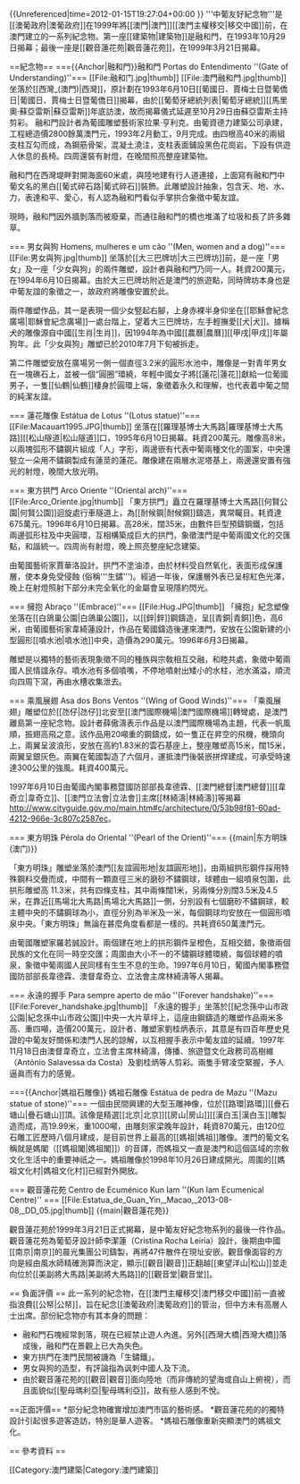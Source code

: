 {{Unreferenced|time=2012-01-15T19:27:04+00:00 }}
'''中葡友好紀念物'''是[[澳葡政府|澳葡政府]]在1999年將[[澳門|澳門]][[澳門主權移交|移交中國]]前，在澳門建立的一系列紀念物。第一座[[建築物|建築物]]是融和門，在1993年10月29日揭幕；最後一座是[[觀音蓮花苑|觀音蓮花苑]]，在1999年3月21日揭幕。

==紀念物==
==={{Anchor|融和門}}融和門 Portas do Entendimento ''(Gate of Understanding)''===
[[File:融和门.jpg|thumb]]
[[File:澳門融和門.jpg|thumb]]
坐落於[[西灣_(澳門)|西灣]]，原計劃在1993年6月10日[[葡國日、賈梅士日暨葡僑日|葡國日、賈梅士日暨葡僑日]]揭幕，由於[[葡萄牙總統列表|葡萄牙總統]][[馬里奧·蘇亞雷斯|蘇亞雷斯]]年底訪澳，故而揭幕儀式延遲至10月29日由蘇亞雷斯主持剪彩。
融和門設計者為葡國雕塑藝術家拉果·亨利克。由葡資德力建築公司承建，工程總造價2800餘萬澳門元，1993年2月動工，9月完成。由四根高40米的兩組支柱互勾而成，為鋼筋骨架，混凝土澆注，支柱表面鋪設黑色花崗岩。下設有供遊人休息的長椅。四周還裝有射燈，在晚間照亮整座建築物。

融和門在西灣堤畔對開海面60米處，與陸地建有行人道連接，上面寫有融和門中葡文名的黑白[[葡式碎石路|葡式碎石]]裝飾。此雕塑設計抽象，包含天、地、水、力，表達和平、愛心，有人認為融和門看似手掌拱合象徵中葡友誼。

現時，融和門因外牆剝落而被廢棄，而通往融和門的橋也堆滿了垃圾和長了許多雜草。

=== 男女與狗 Homens, mulheres e um cão ''(Men, women and a dog)''===
[[File:男女與狗.jpg|thumb]]
坐落於[[大三巴牌坊|大三巴牌坊]]前，是一座「男女」及一座「少女與狗」的兩件雕塑，設計者與融和門乃同一人。耗資200萬元，在1994年6月10日揭幕。由於大三巴牌坊附近是澳門的旅遊點，同時牌坊本身也是中葡友誼的象徵之一，故政府將雕像安置於此。

兩件雕塑作品，其一是表現一個少女竪起右腳，上身赤裸半身仰坐在[[耶穌會紀念廣場|耶穌會紀念廣場]]一處台階上，望着大三巴牌坊，左手輕撫愛[[犬|犬]]。據稱犬的雕像源自中國[[生肖|生肖]]，因1994年為中國[[農曆|農曆]][[甲戌|甲戌]]年屬狗年。此「少女與狗」雕塑已於2010年7月下旬被拆走。

第二件雕塑安放在廣場另一側一個直徑3.2米的圓形水池中，雕像是一對青年男女在一塊礁石上，並被一個“圓圈”環繞，年輕中國女子將[[蓮花|蓮花]]獻給一位葡國男子，一隻[[仙鶴|仙鶴]]棲身於圓環上端，象徵着永久和理解，也代表着中葡之間的純潔友誼。

=== 蓮花雕像 Estátua de Lotus ''(Lotus statue)''===
[[File:Macauart1995.JPG|thumb]]
坐落在[[羅理基博士大馬路|羅理基博士大馬路]][[松山隧道|松山隧道]]口，1995年6月10日揭幕。耗資200萬元。雕像高8米，以兩塊弧形不鏽鋼片組成「人」字形，兩邊嵌有代表中葡兩種文化的圖案，中央還竪立一朵用不鏽鋼製成有蓮莖的蓮花。雕像建在兩層水泥塔基上，兩邊還安置有強光的射燈，晚間大放光明。

=== 東方拱門 Arco Oriente ''(Oriental arch)''===
[[File:Arco_Oriente.jpg|thumb]]
「東方拱門」矗立在羅理基博士大馬路[[何賢公園|何賢公園]]迴旋處行車隧道上，為[[耐候鋼|耐候鋼]]鑄造，異常矚目。耗資達675萬元。1996年6月10日揭幕。高28米，闊35米，由數件巨型預鑄鋼鐵，包括兩邊弧形柱及中央圓環，互相構築成巨大的拱門，象徵澳門是中葡兩國文化的交匯點，和諧統一。四周尚有射燈，晚上照亮整座紀念建築。

由葡國藝術家賈華洛設計。拱門不塗油漆，由於材料受自然氧化，表面形成保護層，使本身免受侵蝕 (俗稱'''生鏽''')。經過一年後，保護層外表已呈棕紅色光澤，晚上在射燈照射下部分未完全氧化的金屬會呈現隱約閃光。

=== 擁抱 Abraço ''(Embrace)''===
[[File:Hug.JPG|thumb]]
「擁抱」紀念塑像坐落在[[白鴿巢公園|白鴿巢公園]]，以[[鋅|鋅]]鋼鑄造，呈[[青銅|青銅]]色，高6米，由葡國藝術家韋綺蓮設計，作品在葡國鑄造後運來澳門，安放在公園新建的小型圓形[[噴水池|噴水池]]中央，造價為290萬元。1996年6月3日揭幕。

雕塑是以獨特的藝術表現象徵不同的種族與宗敎相互交融，和睦共處，象徵中葡兩國人民情誼永存。噴水池有多個噴嘴，不停地噴射出矮小的水柱，池水滿溢，順流向四周下瀉，再由水槽收集泄去。

=== 乘風展翅 Asa dos Bons Ventos ''(Wing of Good Winds)''===
「乘風展翅」雕塑位於[[氹仔|氹仔]]北安至[[澳門國際機場|澳門國際機場]]轉彎處，是澳門離島第一座紀念物。設計者薛傲濤表示作品是以澳門國際機場為主題，代表一帆風順，振翅高飛之意。該作品用20噸重的鋼鑄成，如一隻正在昇空的飛機，機頭向上，兩翼呈波浪形，安放在高約1.83米的雲石基座上，整座雕塑高15米，闊15米，兩翼呈銀灰色。兩翼在葡國製造了六個月，運抵澳門後裝嵌拼焊建成，可承受時速達300公里的強風。耗資400萬元。

1997年6月10日由葡國內閣事務暨國防部部長韋德霖、[[澳門總督|澳門總督]][[韋奇立|韋奇立]]、[[澳門立法會|立法會]]主席[[林綺濤|林綺濤]]等揭幕<ref>http://www.cityguide.gov.mo/main.htm#c/architecture/0/53b98f81-60ad-4212-966e-3c807c2587ec</ref>。

=== 東方明珠 Pérola do Oriental ''(Pearl of the Orient)''===
{{main|东方明珠 (澳门)}}

「東方明珠」雕塑坐落於澳門[[友誼圓形地|友誼圓形地]]，由兩組拱形鋼件採用特殊鋼料交疊而成，中間有一顆直徑三米的磨砂不鏽鋼球，球體由一組噴泉包圍，此拱形雕塑高 11.3米，共有四條支柱，其中兩條闊1米，另兩條分別闊3.5米及4.5米，在靠近[[馬場北大馬路|馬場北大馬路]]一側，分別設有七個磨砂不鏽鋼球，較主體中央的不鏽鋼球為小，直徑分別為半米及一米，每個鋼球均安放在一個圓形噴泉中央。「東方明珠」無論在甚麼角度看都是一樣的。共耗資650萬澳門元。

由葡國雕塑家羅若誠設計。兩個建在地上的拱形鋼件呈橙色，互相交錯，象徵兩個民族的文化在同一時空交匯；周圍由大小不一的不鏽鋼球體環繞，每個球體的噴泉，象徵中葡兩國人民同樣有生生不息的生命。1997年6月10日，葡國內閣事務暨國防部部長韋德霖、澳督韋奇立、立法會主席林綺濤等人揭幕。

=== 永遠的握手 Para sempre aperto de mão ''(Forever handshake)''===
[[File:Forever_handshake.jpg|thumb]]
「永遠的握手」坐落於[[紀念孫中山市政公園|紀念孫中山市政公園]]中央一大片草坪上，這座由鋼鑄造的雕塑作品兩米多高、重四噸，造價200萬元，設計者、雕塑家劉桂炳表示，其意是有四百年歷史見證的中葡友好關係和澳門人民的諒解，以互相握手表示中葡友誼的延續。1997年11月18日由澳督韋奇立，立法會主席林綺濤，傳播、旅遊暨文化政務司高樹維（António Salavessa da Costa）及劉桂炳等人剪彩。兩隻手臂凌空緊握，予人逼眞而有力的感覺。

==={{Anchor|媽祖石雕像}} 媽祖石雕像 Estátua de pedra de Mazu ''(Mazu statue of stone)''===
一個由民間興建的大型玉雕神像，位於[[路環|路環]][[疊石塘山|疊石塘山]]頂。該像是精選[[北京|北京]][[房山|房山]][[漢白玉|漢白玉]]雕製造而成，高19.99米，重1000噸，由雕刻家梁晚年設計，耗資870萬元，由120位石雕工匠歷時八個月建成，是目前世界上最高的[[媽祖|媽祖]]雕像。澳門的葡文名稱就是媽閣（[[媽祖閣|媽祖閣]]）的音譯，而媽祖又一直是澳門和這個區域的宗敎文化生活中的重要神祇之一。媽祖雕像於1998年10月26日建成開光。周圍的[[媽祖文化村|媽祖文化村]]已經對外開放。

=== 觀音蓮花苑 Centro de Ecuménico Kun Iam ''(Kun Iam Ecumenical Centre)'' ===
[[File:Estatua_de_Guan_Yin,_Macao,_2013-08-08,_DD_05.jpg|thumb]]
{{main|觀音蓮花苑}}

觀音蓮花苑於1999年3月21日正式揭幕，是中葡友好紀念物系列的最後一件作品。觀音蓮花苑為葡萄牙設計師李潔蓮（Cristina Rocha Leiria）設計，後期由中國[[南京|南京]]的晨光集團公司鑄製，再將47件散件在現址安嵌。觀音像面容的方向是經由風水師精確測算而決定，顯示[[觀音|觀音]]正翻越[[東望洋山|松山]]並走向位於[[美副將大馬路|美副將大馬路]]的[[觀音堂|觀音堂]]。

== 負面評價 ==
此一系列的紀念物，在[[澳門主權移交|澳門移交中國]]前一直被指浪費[[公帑|公帑]]，旨在紀念[[澳葡政府|澳葡政府]]的管治，但中方未有高層人士出席。部份紀念物亦有其本身的問題：

* 融和門石塊經常剝落，現在已經禁止遊人內進。另外[[西灣大橋|西灣大橋]]落成後，融和門在景觀上已大為失色。
* 東方拱門在澳門民間被譏為「生鏽鐵」。
* 男女與狗的造型，有評論指為讽刺中國人及下流。
* 由於觀音蓮花苑的[[觀音|觀音]]面向陸地（而非傳統的望海或自山上俯視），而且面貌似[[聖母瑪利亞|聖母瑪利亞]]，故有些人感到不悅。

==正面評價==
*部分紀念物確實增加澳門市區的藝術感。
*觀音蓮花苑的的獨特設計引起很多遊客造訪，特別是華人遊客。
*媽祖石雕像重新突顯澳門的媽祖文化。

== 參考資料 ==

[[Category:澳門建築|Category:澳門建築]]